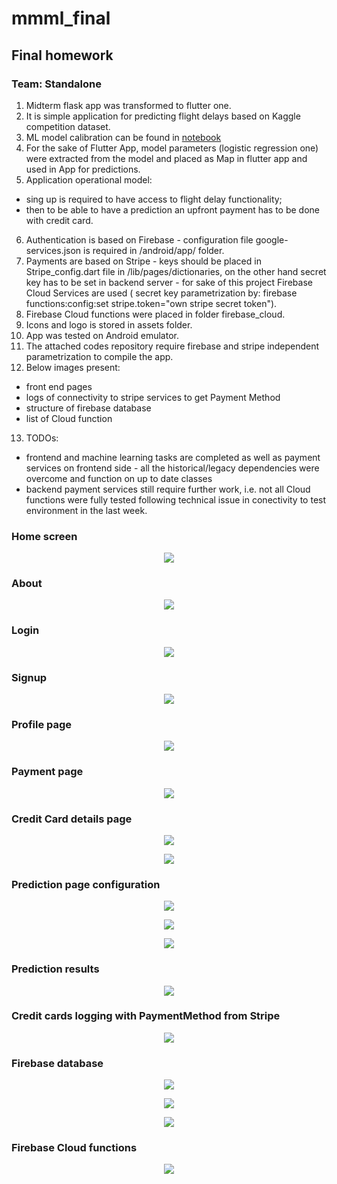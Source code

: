 # mmml_final
## Final homework

### Team: Standalone 
1. Midterm flask app was transformed to flutter one.
2. It is simple application for predicting flight delays based on Kaggle competition dataset.
3. ML model calibration can be found in [notebook](https://github.com/GrzBoc/mlap_strup/blob/master/model_notebook/gb_HW05_def.ipynb)
4. For the sake of Flutter App, model parameters (logistic regression one) were extracted from the model and placed as Map in flutter app and used in App for predictions.
5. Application operational model:
  - sing up is required to have access to flight delay functionality;
  - then to be able to have a prediction an upfront payment has to be done with credit card.
6. Authentication is based on Firebase - configuration file google-services.json is required in /android/app/ folder.
7. Payments are based on Stripe - keys should be placed in Stripe_config.dart file in /lib/pages/dictionaries, on the other hand secret key has to be set in backend server - for sake of this project Firebase Cloud Services are used ( secret key parametrization by: firebase functions:config:set stripe.token="own stripe secret token").
8. Firebase Cloud functions were placed in folder firebase_cloud.
9. Icons and logo is stored in assets folder.
10. App was tested on Android emulator. 
11. The attached codes repository require firebase and stripe independent parametrization to compile the app.
12. Below images present:
  - front end pages
  - logs of connectivity to stripe services to get Payment Method
  - structure of firebase database
  - list of Cloud function
13. TODOs:
  - frontend and machine learning tasks are completed as well as payment services on frontend side - all the historical/legacy dependencies were overcome and function on up to date classes
  - backend payment services still require further work, i.e. not all Cloud functions were fully tested following technical issue in conectivity to test environment in the last week.

### Home screen
<p align="center"> <img src="/screenshots/app_01.jpg" ></p>

### About
<p align="center"> <img src="/screenshots/app_03.jpg" ></p>

### Login
<p align="center"> <img src="/screenshots/app_02.jpg" ></p>

### Signup
<p align="center"> <img src="/screenshots/app_04.jpg"></p>

### Profile page
<p align="center"> <img src="/screenshots/app_11.jpg"></p>

### Payment page
<p align="center"> <img src="/screenshots/app_10.jpg"></p>

### Credit Card details page
<p align="center"> <img src="/screenshots/app_12.jpg"></p>
<p align="center"> <img src="/screenshots/app_13.jpg"></p>

### Prediction page configuration
<p align="center"> <img src="/screenshots/app_14.jpg"></p>
<p align="center"> <img src="/screenshots/app_15.jpg"></p>
<p align="center"> <img src="/screenshots/app_16.jpg"></p>

### Prediction results
<p align="center"> <img src="/screenshots/app_17.jpg"></p>

### Credit cards logging with PaymentMethod from Stripe
<p align="center"> <img src="/screenshots/fb_app_02.jpg"></p>

### Firebase database
<p align="center"> <img src="/screenshots/fb_01.jpg"></p>
<p align="center"> <img src="/screenshots/fb_02.jpg"></p>
<p align="center"> <img src="/screenshots/fb_03.jpg"></p>

### Firebase Cloud functions
<p align="center"> <img src="/screenshots/fb_04.jpg"></p>


